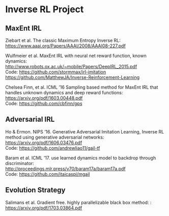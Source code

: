 # Inverse RL Project


## MaxEnt IRL
Ziebart et al. The classic Maximum Entropy Inverse RL:<br />
https://www.aaai.org/Papers/AAAI/2008/AAAI08-227.pdf

Wulfmeier et al. MaxEnt IRL with neural net reward function, known dynamics:<br />
http://www.robots.ox.ac.uk/~mobile/Papers/DeepIRL_2015.pdf<br />
Code: https://github.com/stormmax/irl-imitation <br />
      https://github.com/MatthewJA/Inverse-Reinforcement-Learning

Chelsea Finn, et al. ICML ’16 Sampling based method for MaxEnt IRL that handles unknown dynamics and deep reward functions:<br />
https://arxiv.org/pdf/1603.00448.pdf <br />
Code: https://github.com/cbfinn/gps

## Adversarial IRL
Ho & Ermon. NIPS ’16. Generative Adversarial Imitation Learning, Inverse RL method using generative adversarial networks: <br />
https://arxiv.org/pdf/1606.03476.pdf <br />
Code: https://github.com/andrewliao11/gail-tf

Baram et al. ICML ’17. use learned dynamics model to backdrop through discriminator: <br />
http://proceedings.mlr.press/v70/baram17a/baram17a.pdf <br />
Code: https://github.com/itaicaspi/mgail

## Evolution Strategy
Salimans et al. Gradient free. highly parallelizable black box method: : <br />
https://arxiv.org/pdf/1703.03864.pdf


